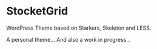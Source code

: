 StocketGrid
===========

WordPress Theme based on Starkers, Skeleton and LESS.

A personal theme... And also a work in progress...
